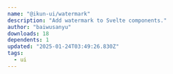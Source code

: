 ```yaml
---
name: "@ikun-ui/watermark"
description: "Add watermark to Svelte components."
author: "baiwusanyu"
downloads: 18
dependents: 1
updated: "2025-01-24T03:49:26.830Z"
tags: 
  - ui
---
```

